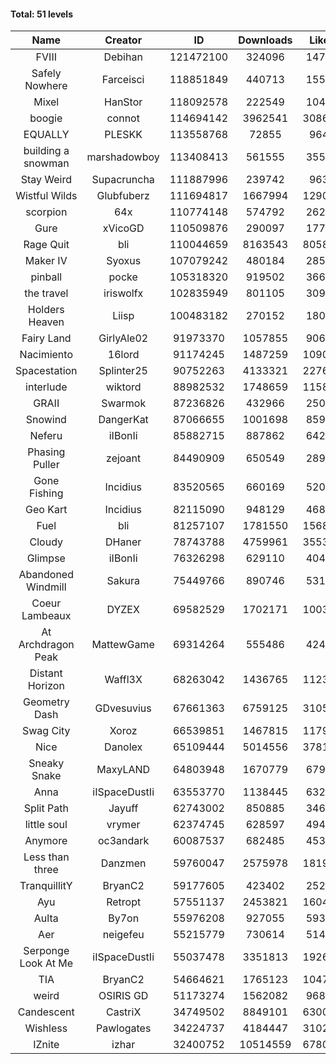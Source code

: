 #### Total: 51 levels

| Name | Creator | ID | Downloads | Likes |
|:---:|:---:|:---:|:---:|:---:|
| FVIII | Debihan | 121472100 | 324096 | 14745
| Safely Nowhere | Farceisci | 118851849 | 440713 | 15524
| Mixel | HanStor | 118092578 | 222549 | 10421
| boogie | connot | 114694142 | 3962541 | 308683
| EQUALLY | PLESKK | 113558768 | 72855 | 9644
| building a snowman | marshadowboy | 113408413 | 561555 | 35544
| Stay Weird  | Supacruncha | 111887996 | 239742 | 9637
| Wistful Wilds | Glubfuberz | 111694817 | 1667994 | 129096
| scorpion | 64x | 110774148 | 574792 | 26279
| Gure | xVicoGD | 110509876 | 290097 | 17753
| Rage Quit | bli | 110044659 | 8163543 | 805814
| Maker IV | Syoxus | 107079242 | 480184 | 28514
| pinball | pocke | 105318320 | 919502 | 36601
| the travel | iriswolfx | 102835949 | 801105 | 30992
| Holders Heaven | Liisp | 100483182 | 270152 | 18054
| Fairy Land | GirlyAle02 | 91973370 | 1057855 | 90655
| Nacimiento | 16lord | 91174245 | 1487259 | 109034
| Spacestation | Splinter25 | 90752263 | 4133321 | 227689
| interlude | wiktord | 88982532 | 1748659 | 115879
| GRAII | Swarmok | 87236826 | 432966 | 25054
| Snowind | DangerKat | 87066655 | 1001698 | 85912
| Neferu | iIBonIi | 85882715 | 887862 | 64279
| Phasing Puller | zejoant | 84490909 | 650549 | 28902
| Gone Fishing | Incidius | 83520565 | 660169 | 52074
| Geo Kart | Incidius | 82115090 | 948129 | 46828
| Fuel | bli | 81257107 | 1781550 | 156805
| Cloudy | DHaner | 78743788 | 4759961 | 355345
| Glimpse | iIBonIi | 76326298 | 629110 | 40418
| Abandoned Windmill | Sakura | 75449766 | 890746 | 53156
| Coeur Lambeaux | DYZEX | 69582529 | 1702171 | 100348
| At Archdragon Peak | MattewGame | 69314264 | 555486 | 42499
| Distant Horizon | Waffl3X | 68263042 | 1436765 | 112332
| Geometry Dash | GDvesuvius | 67661363 | 6759125 | 310528
| Swag City | Xoroz | 66539851 | 1467815 | 117904
| Nice | Danolex | 65109444 | 5014556 | 378155
| Sneaky Snake | MaxyLAND | 64803948 | 1670779 | 67922
| Anna | iISpaceDustIi | 63553770 | 1138445 | 63205
| Split Path | Jayuff | 62743002 | 850885 | 34678
| little soul | vrymer | 62374745 | 628597 | 49422
| Anymore | oc3andark | 60087537 | 682485 | 45393
| Less than three | Danzmen | 59760047 | 2575978 | 181935
| TranquillitY | BryanC2 | 59177605 | 423402 | 25208
| Ayu | Retropt | 57551137 | 2453821 | 160405
| Aulta | By7on | 55976208 | 927055 | 59356
| Aer | neigefeu | 55215779 | 730614 | 51480
| Serponge Look At Me | iISpaceDustIi | 55037478 | 3351813 | 192657
|  TIA | BryanC2 | 54664621 | 1765123 | 104785
| weird | OSIRIS GD | 51173274 | 1562082 | 96828
| Candescent | CastriX | 34749502 | 8849101 | 630001
| Wishless | Pawlogates | 34224737 | 4184447 | 310278
| IZnite | izhar | 32400752 | 10514559 | 678096
